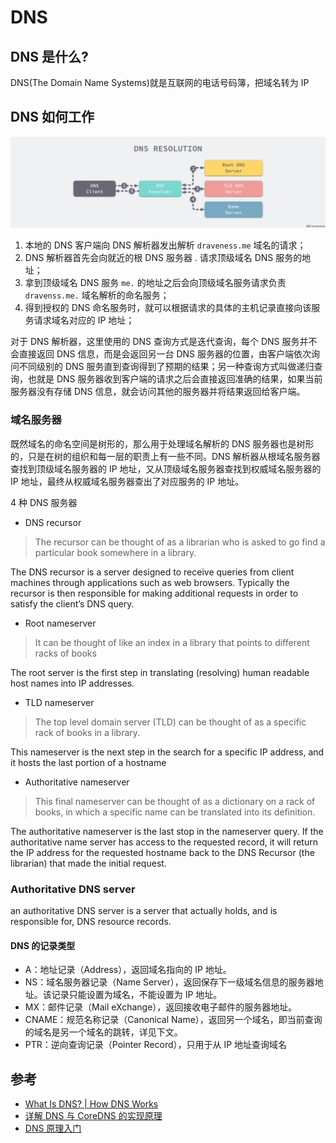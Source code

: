 # DNS

## DNS 是什么?

DNS(The Domain Name Systems)就是互联网的电话号码簿，把域名转为 IP

## DNS 如何工作

![dns-resolution](./imgs/dns-resolution.png)

1. 本地的 DNS 客户端向 DNS 解析器发出解析 `draveness.me` 域名的请求；
2. DNS 解析器首先会向就近的根 DNS 服务器 . 请求顶级域名 DNS 服务的地址；
3. 拿到顶级域名 DNS 服务 `me.` 的地址之后会向顶级域名服务请求负责 `dravenss.me.` 域名解析的命名服务；
4. 得到授权的 DNS 命名服务时，就可以根据请求的具体的主机记录直接向该服务请求域名对应的 IP 地址；

对于 DNS 解析器，这里使用的 DNS 查询方式是迭代查询，每个 DNS 服务并不会直接返回 DNS 信息，而是会返回另一台 DNS 服务器的位置，由客户端依次询问不同级别的 DNS 服务直到查询得到了预期的结果；另一种查询方式叫做递归查询，也就是 DNS 服务器收到客户端的请求之后会直接返回准确的结果，如果当前服务器没有存储 DNS 信息，就会访问其他的服务器并将结果返回给客户端。

### 域名服务器

既然域名的命名空间是树形的，那么用于处理域名解析的 DNS 服务器也是树形的，只是在树的组织和每一层的职责上有一些不同。DNS 解析器从根域名服务器查找到顶级域名服务器的 IP 地址，又从顶级域名服务器查找到权威域名服务器的 IP 地址，最终从权威域名服务器查出了对应服务的 IP 地址。

4 种 DNS 服务器

- DNS recursor

> The recursor can be thought of as a librarian who is asked to go find a particular book somewhere in a library.

The DNS recursor is a server designed to receive queries from client machines through applications such as web browsers. Typically the recursor is then responsible for making additional requests in order to satisfy the client’s DNS query.

- Root nameserver

> It can be thought of like an index in a library that points to different racks of books

The root server is the first step in translating (resolving) human readable host names into IP addresses.

- TLD nameserver

> The top level domain server (TLD) can be thought of as a specific rack of books in a library.

This nameserver is the next step in the search for a specific IP address, and it hosts the last portion of a hostname

- Authoritative nameserver

> This final nameserver can be thought of as a dictionary on a rack of books, in which a specific name can be translated into its definition.

The authoritative nameserver is the last stop in the nameserver query. If the authoritative name server has access to the requested record, it will return the IP address for the requested hostname back to the DNS Recursor (the librarian) that made the initial request.

### Authoritative DNS server

an authoritative DNS server is a server that actually holds, and is responsible for, DNS resource records.

#### DNS 的记录类型

- A：地址记录（Address），返回域名指向的 IP 地址。
- NS：域名服务器记录（Name Server），返回保存下一级域名信息的服务器地址。该记录只能设置为域名，不能设置为 IP 地址。
- MX：邮件记录（Mail eXchange），返回接收电子邮件的服务器地址。
- CNAME：规范名称记录（Canonical Name），返回另一个域名，即当前查询的域名是另一个域名的跳转，详见下文。
- PTR：逆向查询记录（Pointer Record），只用于从 IP 地址查询域名

## 参考

- [What Is DNS? | How DNS Works](https://www.cloudflare.com/learning/dns/what-is-dns/)
- [详解 DNS 与 CoreDNS 的实现原理](https://draveness.me/dns-coredns)
- [DNS 原理入门](http://www.ruanyifeng.com/blog/2016/06/dns.html)
